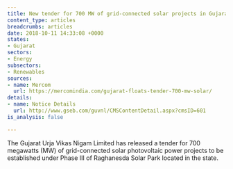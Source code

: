 ```yaml
---
title: New tender for 700 MW of grid-connected solar projects in Gujarat released
content_type: articles
breadcrumbs: articles
date: 2018-10-11 14:33:08 +0000
states:
- Gujarat
sectors:
- Energy
subsectors:
- Renewables
sources:
- name: Mercom
  url: https://mercomindia.com/gujarat-floats-tender-700-mw-solar/
details:
- name: Notice Details
  url: http://www.gseb.com/guvnl/CMSContentDetail.aspx?cmsID=601
is_analysis: false

---
```

The Gujarat Urja Vikas Nigam Limited has released a tender for 700 megawatts (MW) of grid-connected solar photovoltaic power projects to be established under Phase III of Raghanesda Solar Park located in the state. 